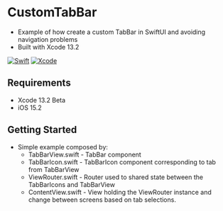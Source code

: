 # CustomTabBar
- Example of how create a custom TabBar in SwiftUI and avoiding navigation problems  
- Built with Xcode 13.2

[![Swift](https://img.shields.io/badge/Swift-5.1-orange.svg)](https://swift.org)
[![Xcode](https://img.shields.io/badge/Xcode-13.2-blue.svg)](https://developer.apple.com/xcode)


## Requirements
- Xcode 13.2 Beta
- iOS 15.2

## Getting Started

- Simple example composed by: 
    * TabBarView.swift - TabBar component
    * TabBarIcon.swift - TabBarIcon component corresponding to tab from TabBarView
    * ViewRouter.swift - Router used to shared state between the TabBarIcons and TabBarView
    * ContentView.swift - View holding the ViewRouter instance and change between screens based on tab selections.

